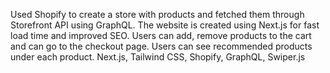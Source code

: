 Used Shopify to create a store with products and fetched them through Storefront API using GraphQL. The website is created using Next.js for fast load time and improved SEO. Users can add, remove products to the cart and can go to the checkout page. Users can see recommended products under each product.  Next.js, Tailwind CSS, Shopify, GraphQL, Swiper.js
